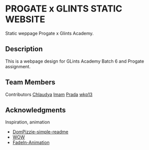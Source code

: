 # PROGATE x GLINTS STATIC WEBSITE

Static weppage Progate x Glints Academy.

## Description

This is a webpage design for GLints Academy Batch 6 and Progate assignment.

## Team Members

Contributors 
[Chlaudya](https://github.com/chlaudya)
[Imam](https://github.com/ImamTaufiqHermawan)
[Prada](https://github.com/pradaayu)
[wkp13](https://github.com/wkp13)



## Acknowledgments

Inspiration, animation
* [DomPizzie-simple-readme](https://gist.github.com/DomPizzie/7a5ff55ffa9081f2de27c315f5018afc)
* [WOW](https://github.com/matthieua/WOW)
* [FadeIn-Animation](https://fabriceleven.com/dev/quickly-add-css-fade-in-animations/)
